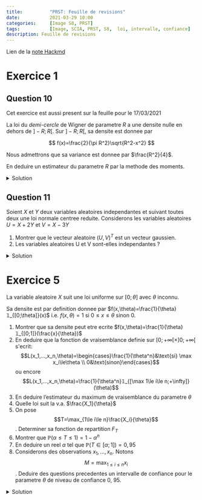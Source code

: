 ```yaml
---
title:          "PRST: Feuille de revisions"
date:           2021-03-29 10:00
categories:     [Image S8, PRST]
tags:           [Image, SCIA, PRST, S8,  loi, intervalle, confiance]
description: Feuille de revisions
---
```

Lien de la [note Hackmd](https://hackmd.io/@lemasymasa/r1lvOYyHu)

# Exercice 1
## Question 10

<div class="alert alert-warning" role="alert" markdown="1">
Cet exercice est aussi present sur la feuille pour le 17/03/2021
</div>

La loi du *demi-cercle* de Wigner de parametre $R$ a une densite nulle en dehors de $] − R; R[$. Sur $] − R; R[$, sa densite est donnee par

$$
f(x)=\frac{2}{\pi R^2}\sqrt{R^2-x^2}
$$

Nous admettrons que sa variance est donnee par $\frac{R^2}{4}$.

En deduire un estimateur du parametre $R$ par la methode des moments.

<details markdown="1">
<summary>Solution</summary>

$$
V(X)=\frac{R^2}{4}\\
\Leftrightarrow R^2=4V(X)\\
\Leftrightarrow R=2\sqrt{V(X)}
$$

<div class="alert alert-success" role="alert" markdown="1">

Donc:

$$
\hat R=2\sqrt{S^2}
$$

</div>

$$
S=\frac{1}{n-1}\sum_{i=1}^n(X_i-\bar X)^2
$$

On sait que $E(X)=0$ (symetrie).

En effet, $E(X)=\int_{-R}^Rx\times\frac{2}{\pi R^2}\sqrt{R^2-x^2}dx=0$.

La fonction devient impaire car $\times x$.

On integre une fonction impaire sur l'intervalle $] − R; R[$.

$V(X)=E(X^2)$ donc $E(X^2)=\frac{R^2}{4}$

$$
R=2\sqrt{E(X)}\Rightarrow\hat R=2\sqrt{\frac{1}{n}\sum_{i=1}^nx_i^2}
$$

</details>

## Question 11
Soient $X$ et $Y$ deux variables aleatoires independantes et suivant toutes deux une loi normale centree reduite.
Considerons les variables aleatoires $U = X + 2Y$ et $V = X − 3Y$
1. Montrer que le vecteur aleatoire $(U, V )^T$ est un vecteur gaussien.
2. Les variables aleatoires U et V sont-elles independantes ?

<details markdown="1">
<summary>Solution</summary>

1.

$X$ et $Y$ sont independants $\Rightarrow(X,Y)^T$ vecteur gaussien

$$
\begin{pmatrix}
U\\
V
\end{pmatrix}=
\begin{pmatrix}
1 & 2\\
1&-3
\end{pmatrix}
$$

<div class="alert alert-success" role="alert" markdown="1">
$(U,V)^T$ gaussien comme image d'un vecteur gaussien comme application lineaire
</div>

2.

<div class="alert alert-warning" role="alert" markdown="1">
On calcule la covariance et $Cov(U,V)=0$
</div>

$$
\begin{aligned}
Cov(X)&=E(UV)-\underbrace{E(U)E(V)}_{=0}\\
&= E((X+2Y)(X-3Y))\\
&= E(X^2-3XY+2XY-6Y^2)\\
&= E(X^2)+\underbrace{E(XY)}_{=0}-6E(Y^2)\\
&= E(X^2)-6E(Y^2)\text{ car } V(X)=E(X^2)=1\\
&=1-6=\color{green}{5}
\end{aligned}
$$

<div class="alert alert-success" role="alert" markdown="1">
Donc elles ne sont **pas** independantes.
</div>

</details>

# Exercice 5
La variable aleatoire $X$ suit une loi uniforme sur $[0;\theta]$ avec $\theta$ inconnu.

Sa densite est par definition donnee par $f(x,\theta)=\frac{1}{\theta}𝟙_{[0;\theta]}(x)$ i.e. $f(x,\theta)=1$ si $0\le x\le\theta$ sinon 0.

1. Montrer que sa densite peut etre ecrite $f(x,\theta)=\frac{1}{\theta}𝟙_{[0;1]}(\frac{x}{\theta})$
2. En deduire que la fonction de vraisemblance definie sur $[0;+\infty[\times]0;+\infty[$ s'ecrit:$$L(x_1,...,x_n,\theta)=\begin{cases}\frac{1}{\theta^n}&\text{si} \max x_i\le\theta \\ 0&\text{sinon}\end{cases}$$ ou encore $$L(x_1,...,x_n,\theta)=\frac{1}{\theta^n}𝟙_{[\max 1\le i\le n;+\infty]}(\theta)$$
3. En deduire l’estimateur du maximum de vraisemblance du parametre $\theta$
4. Quelle loi suit la v.a. $\frac{X_1}{\theta}$
5. On pose $$T=\max_{1\le i\le n}\frac{X_i}{\theta}$$. Determiner sa fonction de repartition $F_T$
6. Montrer que $\mathbb P(\alpha\le T\le1)=1-\alpha^n$
7. En deduire un reel $\alpha$ tel que $\mathbb P(T\in[\alpha;1])=0,95$
8. Considerons des observations $x_1,...,x_n$. Notons $$M=\max_{1\le i\le n}x_i$$. Deduire des questions precedentes un intervalle de confiance pour le parametre $\theta$ de niveau de confiance 0, 95.

<details markdown="1">
<summary>Solution</summary>

1.

$$
\begin{aligned}
x\in[0;\theta]&\Leftrightarrow0\le x\le\theta\\
&\Leftrightarrow0\le\frac{x}{\theta}\le1\\
&\Leftrightarrow \frac{x}{\theta}\in[0;1]
\end{aligned}
$$

<div class="alert alert-success" role="alert" markdown="1">
Donc $$𝟙_{[0;\theta]}(x)=𝟙_{[0;1]}(\frac{x}{\theta})$$
</div>

2.

$$
\begin{aligned}
L(x_1,...,x_n,\theta)&=\Pi_{i=1}^nf(x_i,\theta)\\
&= \Pi_{i=1}^n\frac{1}{\theta}𝟙_{[0;\theta]}(x_i)\\
&= \frac{1}{\theta^n}\Pi_{i=1}^n𝟙_{[0;\theta]}(x_i)
\end{aligned}
$$

Pour que ce ne soit pas egale a $0$, $x_i\in[0;\theta]$

$$
\begin{aligned}
L(x_1,...,x_n,\theta)&=\frac{1}{\theta^n}𝟙_{[0;\theta]}(\max(x_i))\\
&= \frac{1}{\theta^n}𝟙_{[\max x_i;+\infty]}(\theta)
\end{aligned}
$$

3.

EMV: $\hat\theta=\max_{1\le i\le n}(x_i)$

4.

Loi uniforme sur $[0;1]$

$$
F_{\frac{X}{\theta}}(x)=P(\frac{X}{\theta}\le x)=P(X\le\theta x)\\
\color{red}{X\sim U([0;\theta])}=
\begin{cases}
0 &\text{si } x\le0\\
\int_0^{\theta x}\frac{1}{\theta}dt=x &\text{si } \theta x\in[0;\theta]\color{red}{\Leftrightarrow x\in[0;1]}\\
1 &\text{si } \color{red}{\theta x\lt\theta\text{, i.e. } x\gt1}
\end{cases}\\
=F_U(x) \text{ avec } U=\frac{X}{\theta}\sim U([0;1])
$$

5.

$$
\begin{aligned}
F_T(x)&=P(\max\frac{X_i}{\theta}\le x)\\
&= P(\cap_{i=1}^n\text{\{}X_i\le x\text{\}})=\Pi_{i=1}^nP(\frac{X_i}{\theta}\le n) \text{ car les v.a. } x_i \text{ sont independantes}\\
&= P(\frac{X}{\theta}\le x)^n\text{ car les }\frac{x_i}{\theta}\text{ ont les memes lois}
\end{aligned}\\
F_T(x)=
\begin{cases}
0 &x\lt0\\
x^n &x\in[0;1]\\
1 &x\gt1
\end{cases}
$$

7.

Resolution d'equation:

$$
\begin{aligned}
1-\alpha^n&=0,95\\
\alpha^n&=0,05\\
\alpha&=\sqrt[n]{0,05}
\end{aligned}\\
$$

8.

$T=\max\frac{x_i}{\theta}$, $M=\max x_i$, donc $T=\frac{M}{\theta}$ (car $\theta\gt0$)

$$
P(\sqrt[n]{0,05}\le T\le1)=095\Rightarrow P(\sqrt[n]{0,05}\le\frac{M}{\theta}\le 1)=0,95\\
P(1\le\frac{\theta}{M}\le(0,05)^{-\frac{1}{n}})=0,95\Leftrightarrow P(M\le\theta\le M(0,05)^{-\frac{1}{n}})=0,95
$$

<div class="alert alert-success" role="alert" markdown="1">

$$
I\subset[M, M(0,05)^{-\frac{1}{n}}]
$$

</div>

</details>

